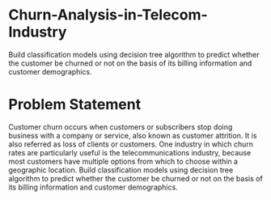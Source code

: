# Churn-Analysis-in-Telecom-Industry
Build classification models using decision tree algorithm to predict whether the customer be churned or not on the basis of its billing information and customer demographics. 

# Problem Statement 
Customer churn occurs when customers or subscribers stop doing business with a company or service, also known as customer attrition. It is also referred as loss of clients or customers. One industry in which churn rates are particularly useful is the telecommunications industry, because most customers have multiple options from which to choose within a geographic location. 
Build classification models using decision tree algorithm to predict whether the customer be churned or not on the basis of its billing information and customer demographics. 
